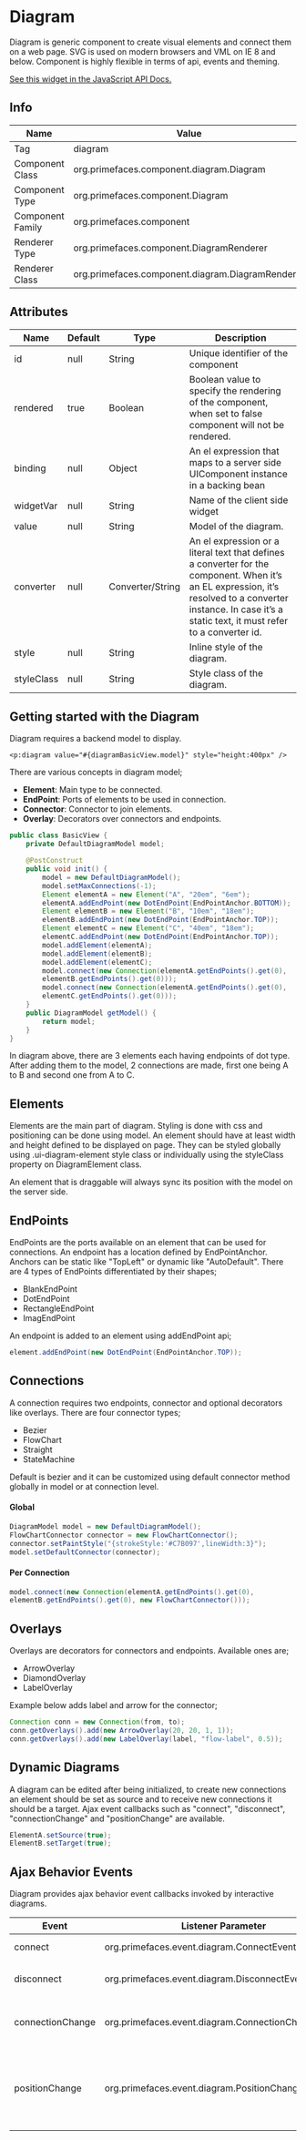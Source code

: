 # Diagram

Diagram is generic component to create visual elements and connect them on a web page. SVG is
used on modern browsers and VML on IE 8 and below. Component is highly flexible in terms of
api, events and theming.

[See this widget in the JavaScript API Docs.](../jsdocs/classes/primefaces.widget.diagram.html)

## Info

| Name | Value |
| --- | --- |
| Tag | diagram
| Component Class | org.primefaces.component.diagram.Diagram
| Component Type | org.primefaces.component.Diagram
| Component Family | org.primefaces.component |
| Renderer Type | org.primefaces.component.DiagramRenderer
| Renderer Class | org.primefaces.component.diagram.DiagramRenderer

## Attributes

| Name | Default | Type | Description | 
| --- | --- | --- | --- |
| id | null | String | Unique identifier of the component
| rendered | true | Boolean | Boolean value to specify the rendering of the component, when set to false component will not be rendered.
| binding | null | Object | An el expression that maps to a server side UIComponent instance in a backing bean
| widgetVar | null | String | Name of the client side widget
| value | null | String | Model of the diagram.
| converter | null | Converter/String | An el expression or a literal text that defines a converter for the component. When it’s an EL expression, it’s resolved to a converter instance. In case it’s a static text, it must refer to a converter id.
| style | null | String | Inline style of the diagram.
| styleClass | null | String | Style class of the diagram.

## Getting started with the Diagram
Diagram requires a backend model to display.

```xhtml
<p:diagram value="#{diagramBasicView.model}" style="height:400px" />
```
There are various concepts in diagram model;

- **Element**: Main type to be connected.
- **EndPoint**: Ports of elements to be used in connection.
- **Connector**: Connector to join elements.
- **Overlay**: Decorators over connectors and endpoints.

```java
public class BasicView {
    private DefaultDiagramModel model;

    @PostConstruct
    public void init() {
        model = new DefaultDiagramModel();
        model.setMaxConnections(-1);
        Element elementA = new Element("A", "20em", "6em");
        elementA.addEndPoint(new DotEndPoint(EndPointAnchor.BOTTOM));
        Element elementB = new Element("B", "10em", "18em");
        elementB.addEndPoint(new DotEndPoint(EndPointAnchor.TOP));
        Element elementC = new Element("C", "40em", "18em");
        elementC.addEndPoint(new DotEndPoint(EndPointAnchor.TOP));
        model.addElement(elementA);
        model.addElement(elementB);
        model.addElement(elementC);
        model.connect(new Connection(elementA.getEndPoints().get(0),
        elementB.getEndPoints().get(0)));
        model.connect(new Connection(elementA.getEndPoints().get(0),
        elementC.getEndPoints().get(0)));
    }
    public DiagramModel getModel() {
        return model;
    }
}
```
In diagram above, there are 3 elements each having endpoints of dot type. After adding them to the
model, 2 connections are made, first one being A to B and second one from A to C.


## Elements
Elements are the main part of diagram. Styling is done with css and positioning can be done using
model. An element should have at least width and height defined to be displayed on page. They can
be styled globally using .ui-diagram-element style class or individually using the styleClass
property on DiagramElement class.

An element that is draggable will always sync its position with the model on the server side.

## EndPoints
EndPoints are the ports available on an element that can be used for connections. An endpoint has a
location defined by EndPointAnchor. Anchors can be static like "TopLeft" or dynamic like
"AutoDefault". There are 4 types of EndPoints differentiated by their shapes;

- BlankEndPoint
- DotEndPoint
- RectangleEndPoint
- ImagEndPoint

An endpoint is added to an element using addEndPoint api;

```java
element.addEndPoint(new DotEndPoint(EndPointAnchor.TOP));
```
## Connections
A connection requires two endpoints, connector and optional decorators like overlays. There are
four connector types;

- Bezier
- FlowChart
- Straight
- StateMachine

Default is bezier and it can be customized using default connector method globally in model or at
connection level.

#### Global

```java
DiagramModel model = new DefaultDiagramModel();
FlowChartConnector connector = new FlowChartConnector();
connector.setPaintStyle("{strokeStyle:'#C7B097',lineWidth:3}");
model.setDefaultConnector(connector);
```
#### Per Connection

```java
model.connect(new Connection(elementA.getEndPoints().get(0),
elementB.getEndPoints().get(0), new FlowChartConnector()));
```
## Overlays
Overlays are decorators for connectors and endpoints. Available ones are;


- ArrowOverlay
- DiamondOverlay
- LabelOverlay

Example below adds label and arrow for the connector;

```java
Connection conn = new Connection(from, to);
conn.getOverlays().add(new ArrowOverlay(20, 20, 1, 1));
conn.getOverlays().add(new LabelOverlay(label, "flow-label", 0.5));
```
## Dynamic Diagrams
A diagram can be edited after being initialized, to create new connections an element should be set
as source and to receive new connections it should be a target. Ajax event callbacks such as
"connect", "disconnect", "connectionChange" and "positionChange" are available.

```java
ElementA.setSource(true);
ElementB.setTarget(true);
```
## Ajax Behavior Events
Diagram provides ajax behavior event callbacks invoked by interactive diagrams.

| Event | Listener Parameter | Fired |
| --- | --- | --- |
| connect | org.primefaces.event.diagram.ConnectEvent | On new connection.
| disconnect | org.primefaces.event.diagram.DisconnectEvent | When a connection is removed.
| connectionChange | org.primefaces.event.diagram.ConnectionChangeEvent | When a connection has changed.
| positionChange | org.primefaces.event.diagram.PositionChangeEvent | When the position of a draggable element has changed.
